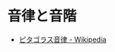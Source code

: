 # 音律と音階

- [ピタゴラス音律 - Wikipedia](https://ja.wikipedia.org/wiki/%E3%83%94%E3%82%BF%E3%82%B4%E3%83%A9%E3%82%B9%E9%9F%B3%E5%BE%8B)
